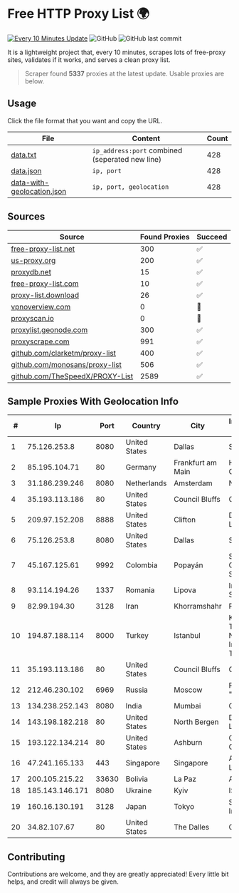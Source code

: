 
# Free HTTP Proxy List 🌍

[![Every 10 Minutes Update](https://github.com/mertguvencli/http-proxy-list/actions/workflows/main.yml/badge.svg?branch=main)](https://github.com/mertguvencli/http-proxy-list/actions/workflows/main.yml)
![GitHub](https://img.shields.io/github/license/mertguvencli/http-proxy-list)
![GitHub last commit](https://img.shields.io/github/last-commit/mertguvencli/http-proxy-list)

It is a lightweight project that, every 10 minutes, scrapes lots of free-proxy sites, validates if it works, and serves a clean proxy list.


> Scraper found **5337** proxies at the latest update. Usable proxies are below.

## Usage

Click the file format that you want and copy the URL.


|File|Content|Count|
|----|-------|-----|
|[data.txt](https://raw.githubusercontent.com/mertguvencli/http-proxy-list/main/proxy-list/data.txt)|`ip_address:port` combined (seperated new line)|428|
|[data.json](https://raw.githubusercontent.com/mertguvencli/http-proxy-list/main/proxy-list/data.json)|`ip, port`|428|
|[data-with-geolocation.json](https://raw.githubusercontent.com/mertguvencli/http-proxy-list/main/proxy-list/data-with-geolocation.json)|`ip, port, geolocation`|428|

## Sources

|Source|Found Proxies|Succeed|
|------|-------------|-------|
|[free-proxy-list.net](https://free-proxy-list.net)|300|✅|
|[us-proxy.org](https://www.us-proxy.org)|200|✅|
|[proxydb.net](http://proxydb.net)|15|✅|
|[free-proxy-list.com](https://free-proxy-list.com/?page=&port=&type%5B%5D=http&type%5B%5D=https&up_time=0&search=Search)|10|✅|
|[proxy-list.download](https://www.proxy-list.download/HTTP)|26|✅|
|[vpnoverview.com](https://vpnoverview.com/privacy/anonymous-browsing/free-proxy-servers)|0|🚫|
|[proxyscan.io](https://www.proxyscan.io)|0|🚫|
|[proxylist.geonode.com](https://proxylist.geonode.com/api/proxy-list?limit=300&page=1&sort_by=lastChecked&sort_type=desc&protocols=http,https)|300|✅|
|[proxyscrape.com](https://api.proxyscrape.com/v2/?request=displayproxies&protocol=http&timeout=10000&country=all&ssl=all&anonymity=all)|991|✅|
|[github.com/clarketm/proxy-list](https://raw.githubusercontent.com/clarketm/proxy-list/master/proxy-list-raw.txt)|400|✅|
|[github.com/monosans/proxy-list](https://raw.githubusercontent.com/monosans/proxy-list/main/proxies/http.txt)|506|✅|
|[github.com/TheSpeedX/PROXY-List](https://raw.githubusercontent.com/TheSpeedX/PROXY-List/master/http.txt)|2589|✅|


## Sample Proxies With Geolocation Info

|#|Ip|Port|Country|City|Internet Service Provider|
|-|--|----|-------|----|-------------------------|
|1|75.126.253.8|8080|United States|Dallas|SoftLayer|
|2|85.195.104.71|80|Germany|Frankfurt am Main|Host Europe GmbH|
|3|31.186.239.246|8080|Netherlands|Amsterdam|NetSkope Inc|
|4|35.193.113.186|80|United States|Council Bluffs|Google LLC|
|5|209.97.152.208|8888|United States|Clifton|DigitalOcean, LLC|
|6|75.126.253.8|8080|United States|Dallas|SoftLayer|
|7|45.167.125.61|9992|Colombia|Popayán|Sepcom Comunicaciones SAS|
|8|93.114.194.26|1337|Romania|Lipova|Interkvm Host SRL|
|9|82.99.194.30|3128|Iran|Khorramshahr|ParsOnline Co.|
|10|194.87.188.114|8000|Turkey|Istanbul|Kadir Huseyin Tezcan Nosspeed Internet Teknolojileri|
|11|35.193.113.186|80|United States|Council Bluffs|Google LLC|
|12|212.46.230.102|6969|Russia|Moscow|PJSC "Vimpelcom"|
|13|134.238.252.143|8080|India|Mumbai|Google LLC|
|14|143.198.182.218|80|United States|North Bergen|DigitalOcean, LLC|
|15|193.122.134.214|80|United States|Ashburn|Oracle Corporation|
|16|47.241.165.133|443|Singapore|Singapore|Alibaba.com LLC|
|17|200.105.215.22|33630|Bolivia|La Paz|AXS Bolivia S. A.|
|18|185.143.146.171|8080|Ukraine|Kyiv|ISP UTELS|
|19|160.16.130.191|3128|Japan|Tokyo|SAKURA Internet Inc.|
|20|34.82.107.67|80|United States|The Dalles|Google LLC|



## Contributing

Contributions are welcome, and they are greatly appreciated! Every
little bit helps, and credit will always be given.


